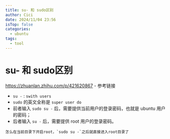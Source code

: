 ```yaml
---
title: su- 和 sudo区别
author: Cici
date: 2024/11/04 23:56
isTop: false
categories:
  - ubuntu
tags:
  - tool
---
```


# su- 和 sudo区别

https://zhuanlan.zhihu.com/p/421620867 - 参考链接
- `su -` : `swith users`
- `sudo` 的英文全称是 `super user do`
-   前者输入 `sudo su -` 后，需要提供当前用户的登录密码，也就是 ubuntu 用户的密码；
-   后者输入 `su -` 后，需要提供 root 用户的登录密码。

```ad-question
怎么在当前目录下开启root，`sudo su -`之后就直接进入root目录了
```

